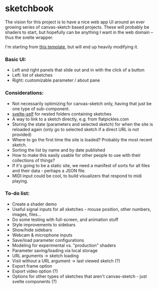 # sketchbook

The vision for this project is to have a nice web app UI around an ever growing series of canvas-sketch based projects. These will probably be shaders to start, but hopefully can be anything I want in the web domain – thus the svelte wrapper.

I'm starting from [this template](https://svelte.dev/repl/65d8e61777a44c77bf46eaa15b5f63dc?version=3.12.1), but will end up heavily modifying it.

### Basic UI:
* Left and right panels that slide out and in with the click of a button
* Left: list of sketches
* Right: customizable parameter / about pane

### Considerations:
* Not necessarily optimizing for canvas-sketch only, having that just be one type of sub-component.
* [svelte-self](https://svelte.dev/tutorial/svelte-self) for nested folders containing sketches
* A way to link to a sketch directly, e.g. from flatpickles.com
* Storing the state (parameters and selected sketch) for when the site is reloaded again (only go to selected sketch if a direct URL is not provided)
* Where to go the first time the site is loaded? Probably the most recent sketch.
* Sorting the list by name and by date published
* How to make this easily usable for other people to use with their collections of things?
* If it's going to be a static site, we need a manifest of sorts for all files and their data - perhaps a JSON file.
* MIDI input could be cool, to build visualizers that respond to midi playing.

### To-do list:
* Create a shader demo
* Useful signal inputs for all sketches - mouse position, other numbers, images, files...
* Do some testing with full-screen, and animation stuff
* Style improvements to sidebars
* Show/hide sidebars
* Webcam & microphone inputs
* Save/load parameter configurations
* Modeling for experimental vs. "production" shaders
* Parameter saving/loading via local storage
* URL arguments -> sketch loading 
* Visit without a URL argument -> last viewed sketch (?)
* Export frame option
* Export video option (?)
* Options for other types of sketches that aren't canvas-sketch - just svelte components (?)
